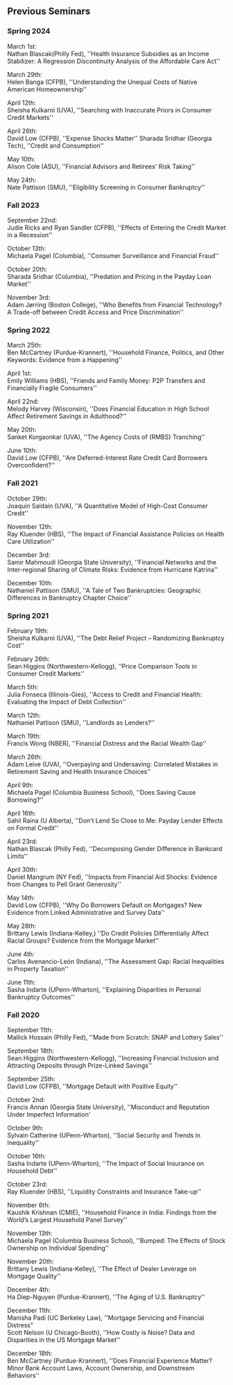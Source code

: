## Previous Seminars

### Spring 2024
March 1st:  
Nathan Blascak(Philly Fed), ''Health Insurance Subsidies as an Income Stabilizer: A Regression Discontinuity Analysis of the Affordable Care Act''

March 29th:  
Helen Banga (CFPB), ''Understanding the Unequal Costs of Native American Homeownership''

April 12th:  
Sheisha Kulkarni (UVA), ''Searching with Inaccurate Priors in Consumer Credit Markets''

April 26th:  
David Low (CFPB), ''Expense Shocks Matter''
Sharada Sridhar (Georgia Tech), ''Credit and Consumption''

May 10th:  
Alison Cole (ASU), ''Financial Advisors and Retirees' Risk Taking''

May 24th:  
Nate Pattison (SMU), ''Eligibility Screening in Consumer Bankruptcy''

### Fall 2023
September 22nd:  
Judie Ricks and Ryan Sandler (CFPB), ''Effects of Entering the Credit Market in a Recession''

October 13th:  
Michaela Pagel (Columbia), ''Consumer Surveillance and Financial Fraud''

October 20th:  
Sharada Sridhar (Columbia), ''Predation and Pricing in the Payday Loan Market''

November 3rd:  
Adam Jørring (Boston College), ''Who Benefits from Financial Technology? A Trade-off between Credit Access and Price Discrimination''

### Spring 2022
March 25th:  
Ben McCartney (Purdue-Krannert), ''Household Finance, Politics, and Other Keywords: Evidence from a Happening''

April 1st:  
Emily Williams (HBS), ''Friends and Family Money: P2P Transfers and Financially Fragile Consumers''

April 22nd:  
Melody Harvey (Wisconsin), ''Does Financial Education in High School Affect Retirement Savings in Adulthood?''

May 20th:  
Sanket Korgaonkar (UVA), ''The Agency Costs of (RMBS) Tranching''

June 10th:  
David Low (CFPB), ''Are Deferred-Interest Rate Credit Card Borrowers Overconfident?''

### Fall 2021
October 29th:  
Joaquin Saldain (UVA), ''A Quantitative Model of High-Cost Consumer Credit''

November 12th:  
Ray Kluender (HBS), ''The Impact of Financial Assistance Policies on Health Care Utilization''

December 3rd:  
Samir Mahmoudi (Georgia State University), ''Financial Networks and the Inter-regional Sharing of Climate Risks: Evidence from Hurricane Katrina''

December 10th:  
Nathaniel Pattison (SMU), ''A Tale of Two Bankruptcies: Geographic Differences in Bankruptcy Chapter Choice''

### Spring 2021
February 19th:  
Sheisha Kulkarni (UVA), ''The Debt Relief Project – Randomizing Bankruptcy Cost''

February 26th:  
Sean Higgins (Northwestern-Kellogg), ''Price Comparison Tools in Consumer Credit Markets''

March 5th:  
Julia Fonseca (Illinois-Gies), ''Access to Credit and Financial Health: Evaluating the Impact of Debt Collection''

March 12th:  
Nathaniel Pattison (SMU), ''Landlords as Lenders?''

March 19th:  
Francis Wong (NBER), ''Financial Distress and the Racial Wealth Gap''

March 26th:  
Adam Leive (UVA), ''Overpaying and Undersaving: Correlated Mistakes in Retirement Saving and Health Insurance Choices''

April 9th:  
Michaela Pagel (Columbia Business School), ''Does Saving Cause Borrowing?''

April 16th:  
Sahil Raina (U Alberta), ''Don’t Lend So Close to Me: Payday Lender Effects on Formal Credit''

April 23rd:  
Nathan Blascak (Philly Fed), ''Decomposing Gender Difference in Bankcard Limits''

April 30th:  
Daniel Mangrum (NY Fed), ''Impacts from Financial Aid Shocks: Evidence from Changes to Pell Grant Generosity''

May 14th:  
David Low (CFPB), ''Why Do Borrowers Default on Mortgages? New Evidence from Linked Administrative and Survey Data''

May 28th:  
Brittany Lewis (Indiana-Kelley,) ''Do Credit Policies Differentially Affect Racial Groups? Evidence from the Mortgage Market''

June 4th:  
Carlos Avenancio-León (Indiana), ''The Assessment Gap: Racial Inequalities in Property Taxation''

June 11th:  
Sasha Indarte (UPenn-Wharton), ''Explaining Disparities in Personal Bankruptcy Outcomes''

### Fall 2020
September 11th:  
Mallick Hossain (Philly Fed), ''Made from Scratch: SNAP and Lottery Sales''

September 18th:  
Sean Higgins (Northwestern-Kellogg), ''Increasing Financial Inclusion and Attracting Deposits through Prize-Linked Savings''

September 25th:  
David Low (CFPB), ''Mortgage Default with Positive Equity''

October 2nd:  
Francis Annan (Georgia State University), ''Misconduct and Reputation Under Imperfect Information'

October 9th:  
Sylvain Catherine (UPenn-Wharton), ''Social Security and Trends in Inequality''

October 16th:  
Sasha Indarte (UPenn-Wharton), ''The Impact of Social Insurance on Household Debt''

October 23rd:  
Ray Kluender (HBS), ''Liquidity Constraints and Insurance Take-up''

November 6th:  
Kaushik Krishnan (CMIE), ''Household Finance in India: Findings from the World’s Largest Household Panel Survey''

November 13th:  
Michaela Pagel (Columbia Business School), ''Bumped: The Effects of Stock Ownership on Individual Spending''

November 20th:  
Brittany Lewis (Indiana-Kelley), ''The Effect of Dealer Leverage on Mortgage Quality''

December 4th:  
Ha Diep-Nguyen (Purdue-Krannert), ''The Aging of U.S. Bankruptcy''

December 11th:  
Manisha Padi (UC Berkeley Law), ''Mortgage Servicing and Financial Distress"  
Scott Nelson (U Chicago-Booth), ''How Costly is Noise? Data and Disparities in the US Mortgage Market''

December 18th:  
Ben McCartney (Purdue-Krannert), ''Does Financial Experience Matter? Minor Bank Account Laws, Account Ownership, and Downstream Behaviors''
